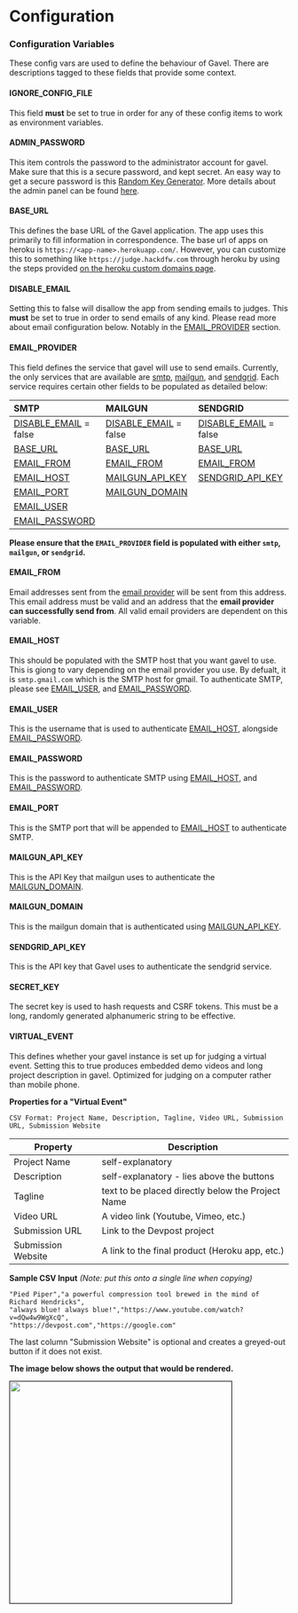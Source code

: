 # Configuration

### Configuration Variables

These config vars are used to define the behaviour of Gavel. There are descriptions tagged to these fields that provide some context. 

#### IGNORE_CONFIG_FILE

This field **must** be set to true in order for any of these config items to work as environment variables.

#### ADMIN_PASSWORD

This item controls the password to the administrator account for gavel. Make sure that this is a secure password, and kept secret. An easy way to get a secure password is this [Random Key Generator](https://randomkeygen.com/). More details about the admin panel can be found [here](/administration).

#### BASE_URL

This defines the base URL of the Gavel application. The app uses this primarily to fill information in correspondence. The base url of apps on heroku is `https://<app-name>.herokuapp.com/`. However, you can customize this to something like `https://judge.hackdfw.com` through heroku by using the steps provided [on the heroku custom domains page](https://devcenter.heroku.com/articles/custom-domains).

#### DISABLE_EMAIL

Setting this to false will disallow the app from sending emails to judges. This **must** be set to true in order to send emails of any kind. Please read more about email configuration below. Notably in the [EMAIL_PROVIDER](#emailprovider) section.

#### EMAIL_PROVIDER

This field defines the service that gavel will use to send emails. Currently, the only services that are available are [smtp](), [mailgun](), and [sendgrid](). Each service requires certain other fields to be populated as detailed below:

| SMTP                                    | MAILGUN                                 | SENDGRID                                |
| :-------------------------------------- | :-------------------------------------- | :-------------------------------------- |
| [DISABLE_EMAIL](#disable-email) = false | [DISABLE_EMAIL](#disable-email) = false | [DISABLE_EMAIL](#disable-email) = false |
| [BASE_URL](#base-url)                   | [BASE_URL](#base-url)                   | [BASE_URL](#base-url)                   |
| [EMAIL_FROM](#email-from)               | [EMAIL_FROM](#email-from)               | [EMAIL_FROM](#email-from)               |
| [EMAIL_HOST](#email-host)               | [MAILGUN_API_KEY](#mailgun-api-key)     | [SENDGRID_API_KEY](#sendgrid-api-key)   |
| [EMAIL_PORT](#email-port)               | [MAILGUN_DOMAIN](#mailgun-domain)       |                                         |
| [EMAIL_USER](#email-user)               |
| [EMAIL_PASSWORD](#email-password)       |

**Please ensure that the `EMAIL_PROVIDER` field is populated with either `smtp`, `mailgun`, or `sendgrid`.**

#### EMAIL_FROM

Email addresses sent from the [email provider](#emailprovider) will be sent from this address. This email address must be valid and an address that the **email provider can successfully send from**. All valid email providers are dependent on this variable.

#### EMAIL_HOST

This should be populated with the SMTP host that you want gavel to use. This is giong to vary depending on the email provider you use. By defualt, it is `smtp.gmail.com` which is the SMTP host for gmail. To authenticate SMTP, please see [EMAIL_USER](#emailuser), and [EMAIL_PASSWORD](#emailpassword). 

#### EMAIL_USER

This is the username that is used to authenticate [EMAIL_HOST](#email-host), alongside [EMAIL_PASSWORD](#email-password).

#### EMAIL_PASSWORD

This is the password to authenticate SMTP using [EMAIL_HOST](#email-host), and [EMAIL_PASSWORD](#email-password).

#### EMAIL_PORT

This is the SMTP port that will be appended to [EMAIL_HOST](#email-host) to authenticate SMTP.

#### MAILGUN_API_KEY

This is the API Key that mailgun uses to authenticate the [MAILGUN_DOMAIN](#mailgun-domain).

#### MAILGUN_DOMAIN

This is the mailgun domain that is authenticated using [MAILGUN_API_KEY](#mailgun-api-key).

#### SENDGRID_API_KEY

This is the API key that Gavel uses to authenticate the sendgrid service.

#### SECRET_KEY

The secret key is used to hash requests and CSRF tokens. This must be a long, randomly generated alphanumeric string to be effective.

#### VIRTUAL_EVENT

This defines whether your gavel instance is set up for judging a virtual event. Setting this to true produces embedded demo videos and long project description in gavel. Optimized for judging on a computer rather than mobile phone.

**Properties for a "Virtual Event"**
```
CSV Format: Project Name, Description, Tagline, Video URL, Submission URL, Submission Website
```

| Property           | Description                                       |
|--------------------|---------------------------------------------------|
| Project Name       | self-explanatory                                  |
| Description        | self-explanatory - lies above the buttons         |
| Tagline            | text to be placed directly below the Project Name |
| Video URL          | A video link (Youtube, Vimeo, etc.)               |
| Submission URL     | Link to the Devpost project                       |
| Submission Website | A link to the final product (Heroku app, etc.)    |

**Sample CSV Input**
*(Note: put this onto a single line when copying)*
```
"Pied Piper","a powerful compression tool brewed in the mind of Richard Hendricks",
"always blue! always blue!","https://www.youtube.com/watch?v=dQw4w9WgXcQ",
"https://devpost.com","https://google.com"
```

The last column "Submission Website" is optional and creates a greyed-out button if it does not exist.

**The image below shows the output that would be rendered.**

<img width="400" src="https://user-images.githubusercontent.com/4997589/96162727-e14b2f80-0ee6-11eb-8e6b-3ed5184a6198.png" border="1" />
